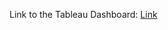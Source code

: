 Link to the Tableau Dashboard: [Link](https://public.tableau.com/app/profile/divyanshu.raghuwanshi/viz/WalmartCommerceAnalysis/Dashboard1?publish=yes)
